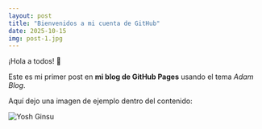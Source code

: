 ```yaml
---
layout: post
title: "Bienvenidos a mi cuenta de GitHub"
date: 2025-10-15
img: post-1.jpg 
---
```


¡Hola a todos! 👋  

Este es mi primer post en **mi blog de GitHub Pages** usando el tema *Adam Blog*.  

Aquí dejo una imagen de ejemplo dentro del contenido:  

![Yosh Ginsu]({{site.baseurl}}/assets/img/yosh-ginsu.jpg)
